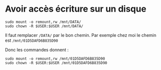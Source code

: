 # Avoir accès écriture sur un disque



```
sudo mount -o remount,rw /mnt/DATA/
sudo chown -R $USER:$USER /mnt/DATA/
```

Il faut remplacer `/DATA/` par le bon chemin. Par exemple chez moi le chemin est `/mnt/01D5DAFD6B835D90`

Donc les commandes donnent :

```
sudo mount -o remount,rw /mnt/01D5DAFD6B835D90
sudo chown -R $USER:$USER /mnt/01D5DAFD6B835D90
```
